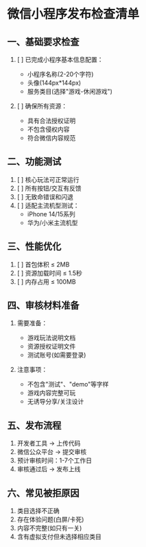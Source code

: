 # 微信小程序发布检查清单

## 一、基础要求检查
1. [ ] 已完成小程序基本信息配置：
   - 小程序名称(2-20个字符)
   - 头像(144px*144px)
   - 服务类目(选择"游戏-休闲游戏")

2. [ ] 确保所有资源：
   - 具有合法授权证明
   - 不包含侵权内容
   - 符合微信内容规范

## 二、功能测试
1. [ ] 核心玩法可正常运行
2. [ ] 所有按钮/交互有反馈
3. [ ] 无致命错误和闪退
4. [ ] 适配主流机型测试：
   - iPhone 14/15系列
   - 华为/小米主流机型

## 三、性能优化
1. [ ] 首包体积 ≤ 2MB
2. [ ] 资源加载时间 ≤ 1.5秒
3. [ ] 内存占用 ≤ 100MB

## 四、审核材料准备
1. 需要准备：
   - 游戏玩法说明文档
   - 资源授权证明文件
   - 测试账号(如需要登录)

2. 注意事项：
   - 不包含"测试"、"demo"等字样
   - 游戏内容完整可玩
   - 无诱导分享/关注设计

## 五、发布流程
1. 开发者工具 → 上传代码
2. 微信公众平台 → 提交审核
3. 预计审核时间：1-7个工作日
4. 审核通过后 → 发布上线

## 六、常见被拒原因
1. 类目选择不正确
2. 存在体验问题(白屏/卡死)
3. 内容不完整(如只有一关)
4. 含有虚拟支付但未选择相应类目
